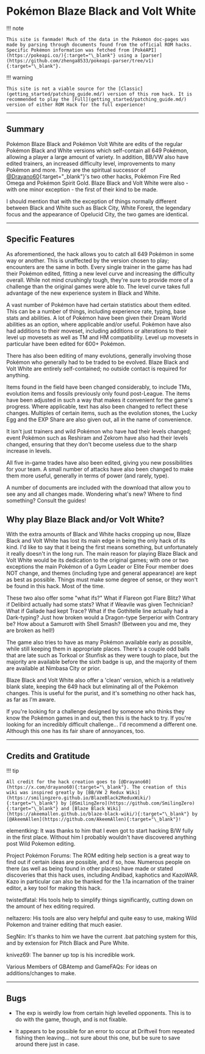 # Pokémon Blaze Black and Volt White

!!! note

    This site is fanmade! Much of the data in the Pokemon doc-pages was made by parsing through documents found from the official ROM hacks. Specific Pokémon information was fetched from [PokéAPI](https://pokeapi.co/){:target="\_blank"} using a [parser](https://github.com/zhenga8533/pokeapi-parser/tree/v1){:target="\_blank"}.

!!! warning

    This site is not a viable source for the [Classic](getting_started/patching_guide.md/) version of this rom hack. It is recommended to play the [Full](getting_started/patching_guide.md/) version of either ROM Hack for the full experience!

---

## Summary

Pokémon Blaze Black and Pokémon Volt White are edits of the regular Pokémon Black and White versions which self-contain all 649 Pokémon, allowing a player a large amount of variety. In addition, BB/VW also have edited trainers, an increased difficulty level, improvements to many Pokémon and more. They are the spiritual successor of [@Drayano60](https://x.com/drayano60){:target="\_blank"}'s two other hacks, Pokémon Fire Red Omega and Pokémon Spirit Gold. Blaze Black and Volt White were also - with one minor exception - the first of their kind to be made.

I should mention that with the exception of things normally different between Black and White such as Black City, White Forest, the legendary focus and the appearance of Opelucid City, the two games are identical.

---

## Specific Features

As aforementioned, the hack allows you to catch all 649 Pokémon in some way or another. This is unaffected by the version chosen to play; encounters are the same in both.
Every single trainer in the game has had their Pokémon edited, fitting a new level curve and increasing the difficulty overall. While not mind crushingly tough, they're sure to provide more of a challenge than the original games were able to. The level curve takes full advantage of the new experience system in Black and White.

A vast number of Pokémon have had certain statistics about them edited. This can be a number of things, including experience rate, typing, base stats and abilities. A lot of Pokémon have been given their Dream World abilities as an option, where applicable and/or useful.
Pokémon have also had additions to their moveset, including additions or alterations to their level up movesets as well as TM and HM compatibility. Level up movesets in particular have been edited for 600+ Pokémon.

There has also been editing of many evolutions, generally involving those Pokémon who generally had to be traded to be evolved. Blaze Black and Volt White are entirely self-contained; no outside contact is required for anything.

Items found in the field have been changed considerably, to include TMs, evolution items and fossils previously only found post-League. The items have been adjusted in such a way that makes it convenient for the game's progress. Where applicable, text has also been changed to reflect these changes. Multiples of certain items, such as the evolution stones, the Lucky Egg and the EXP Share are also given out, all in the name of convenience.

It isn't just trainers and wild Pokémon who have had their levels changed; event Pokémon such as Reshiram and Zekrom have also had their levels changed, ensuring that they don't become useless due to the sharp increase in levels.

All five in-game trades have also been edited, giving you new possibilities for your team.
A small number of attacks have also been changed to make them more useful, generally in terms of power (and rarely, type).

A number of documents are included with the download that allow you to see any and all changes made. Wondering what's new? Where to find something? Consult the guides!

## Why play Blaze Black and/or Volt White?

With the extra amounts of Black and White hacks cropping up now, Blaze Black and Volt White has lost its main edge in being the only hack of its kind. I'd like to say that it being the first means something, but unfortunately it really doesn't in the long run. The main reason for playing Blaze Black and Volt White would be its dedication to the original games; with one or two exceptions the main Pokémon of a Gym Leader or Elite Four member does NOT change, and themes (including type and general appearance) are kept as best as possible. Things must make some degree of sense, or they won't be found in this hack. Most of the time.

These two also offer some "what ifs?" What if Flareon got Flare Blitz? What if Delibird actually had some stats? What if Weavile was given Technician? What if Gallade had kept Trace? What if the Gothitelle line actually had a Dark-typing? Just how broken would a Dragon-type Serperior with Contrary be? How about a Samurott with Shell Smash? (Between you and me, they are broken as hell!)

The game also tries to have as many Pokémon available early as possible, while still keeping them in appropriate places. There's a couple odd balls that are late such as Torkoal or Stunfisk as they were tough to place, but the majority are available before the sixth badge is up, and the majority of them are available at Nimbasa City or prior.

Blaze Black and Volt White also offer a 'clean' version, which is a relatively blank slate, keeping the 649 hack but eliminating all of the Pokémon changes. This is useful for the purist, and it's something no other hack has, as far as I'm aware.

If you're looking for a challenge designed by someone who thinks they know the Pokémon games in and out, then this is the hack to try. If you're looking for an incredibly difficult challenge... I'd recommend a different one. Although this one has its fair share of annoyances, too.

---

## Credits and Gratitude

!!! tip

    All credit for the hack creation goes to [@Drayano60](https://x.com/drayano60){:target="\_blank"}. The creation of this wiki was inspired greatly by [BB/VW 2 Redux Wiki](https://smilingzero.github.io/BlazeBlack2ReduxWiki/){:target="\_blank"} by [@SmilingZero](https://github.com/SmilingZero){:target="\_blank"} and [Blaze Black Wiki](https://akeemallen.github.io/blaze-black-wiki/){:target="\_blank"} by [@AkeemAllen](https://github.com/AkeemAllen){:target="\_blank"}!

elementking: It was thanks to him that I even got to start hacking B/W fully in the first place. Without him I probably wouldn't have discovered anything post Wild Pokemon editing.

Project Pokémon Forums: The ROM editing help section is a great way to find out if certain ideas are possible, and if so, how. Numerous people on there (as well as being found in other places) have made or stated discoveries that this hack uses, including Andibad, kaphotics and KazoWAR. Kazo in particular can also be thanked for the 1.1a incarnation of the trainer editor, a key tool for making this hack.

twistedfatal: His tools help to simplify things significantly, cutting down on the amount of hex editing required.

neltazero: His tools are also very helpful and quite easy to use, making Wild Pokemon and trainer editing that much easier.

SegNin: It's thanks to him we have the current .bat patching system for this, and by extension for Pitch Black and Pure White.

knivez69: The banner up top is his incredible work.

Various Members of GBAtemp and GameFAQs: For ideas on additions/changes to make.

---

## Bugs

- The exp is weirdly low from certain high levelled opponents. This is to do with the game, though, and is not fixable.

- It appears to be possible for an error to occur at Driftveil from repeated fishing then leaving... not sure about this one, but be sure to save around there just in case.
